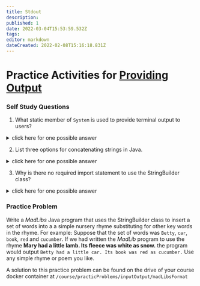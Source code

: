```yaml
---
title: Stdout
description: 
published: 1
date: 2022-03-04T15:53:59.532Z
tags: 
editor: markdown
dateCreated: 2022-02-08T15:16:18.831Z
---
```


# Practice Activities for [Providing Output](/inputOutput/stdout)


### Self Study Questions
1. What static member of `System` is used to provide terminal output to users?
<details>
<summary>click here for one possible answer</summary>
  
`System.out`
 One of the methods often used is `println()`

</details>

2. List three options for concatenating strings in Java.
<details>
<summary>click here for one possible answer</summary>
  
- use the `+` operator
- use the String `concat()` method
- use the StringBuilder `append()` method
</details>

3. Why is there no required import statement to use the StringBuilder class?
<details>
<summary>click here for one possible answer</summary>
  
The StringBuilder class is in the `java.lang` package and the classes in that package are automatically imported.
  
</details>


### Practice Problem
Write a *MadLibs* Java program that uses the StringBuilder class to insert a set of words into a   a simple nursery rhyme  substituting for other key words in the rhyme.   For example:  Suppose that the set of words was `Betty`, `car`, `book`, `red` and `cucumber`.   If we had written the *MadLib* program to use the rhyme **Mary had a little lamb. Its fleece was white as snow.** the program would output `Betty had a little car. Its book was red as cucumber.`
Use any simple rhyme or poem you like.

A solution to this practice problem can be found on the drive of your course docker container at `/course/practicProblems/inputOutput/madLibsFormat`